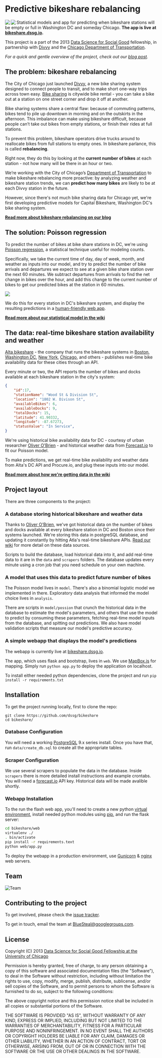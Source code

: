 # Predictive bikeshare rebalancing

<a href="http://divvybikes.com/"><img src="http://dssg.io/img/partners/divvy.jpg" align="left"></a>
<a href="http://www.cityofchicago.org/city/en/depts/cdot.html"><img src="http://dssg.io/img/partners/cdot.jpg" align="left"></a>


Statistical models and app for predicting when bikeshare stations will be empty or full in Washington DC and someday Chicago.  **The app is live at [bikeshare.dssg.io](http://bikeshare.dssg.io).**

This project is a part of the 2013 [Data Science for Social Good](http://www.dssg.io) fellowship, in partnership with [Divvy](http://divvybikes.com/) and the [Chicago Department of Transportation](www.cityofchicago.org/city/en/depts/cdot.html).

*For a quick and gentle overview of the project, check out our [blog post](http://dssg.io/2013/08/09/divvy-helping-chicagos-new-bike-share.html).*

## The problem: bikeshare rebalancing

The City of Chicago just launched [Divvy](http://divvybikes.com/), a new bike sharing system designed to connect people to transit, and to make short one-way trips across town easy. [Bike sharing](http://en.wikipedia.org/wiki/Bicycle_sharing_system) is citywide bike rental - you can take a bike out at a station on one street corner and drop it off at another.

Bike sharing systems share a central flaw: because of commuting patterns, bikes tend to pile up downtown in morning and on the outskirts in the afternoon. This imbalance can make using bikeshare difficult, because people can’t take out bikes from empty stations, or finish their rides at full stations.

To prevent this problem, bikeshare operators drive trucks around to reallocate bikes from full stations to empty ones. In bikeshare parlance, this is called **rebalancing**.

Right now, they do this by looking at the **current number of bikes** at each station - not how many will be there in an hour or two.

We’re working with the City of Chicago’s [Department of Transportation](http://www.cityofchicago.org/city/en/depts/cdot.html) to make bikeshare rebalancing more proactive: by analyzing weather and bikeshare station trends, we can **predict how many bikes** are likely to be at each Divvy station in the future.

However, since there's not much bike sharing data for Chicago yet, we're first developing predictive models for Capital Bikeshare, Washington DC's bike sharing system.

**[Read more about bikeshare rebalancing on our blog](http://dssg.io/2013/08/09/divvy-helping-chicagos-new-bike-share.html)**

## The solution: Poisson regression
To predict the number of bikes at bike share stations in DC, we're using [Poisson regression](http://www.umass.edu/wsp/statistics/lessons/poisson/), a statistical technique useful for modeling counts. 

Specifically, we take the current time of day, day of week, month, and weather as inputs into our model, and try to predict the number of bike arrivals and departures we expect to see at a given bike share station over the next 60 minutes. We subtract departures from arrivals to find the net change in bikes over the hour, and add this change to the current number of bikes to get our predicted bikes at the station in 60 minutes. 

<a href="http://bikeshare.dssg.io"><img src="https://raw.github.com/dssg/bikeshare/master/for_wiki/webapp_screenshot.png" align="center"></a>

We do this for every station in DC's bikeshare system, and display the resulting predictions in a [human-friendly web app](http://bikeshare.dssg.io).

**[Read more about our statistical model in the wiki](../../wiki/methodology)**

## The data: real-time bikeshare station availability and weather

[Alta bikeshare](http://www.altabicycleshare.com/) - the company that runs the bikeshare systems in [Boston](http://www.thehubway.com/), [Washington DC](http://www.capitalbikeshare.com/), [New York](http://citibikenyc.com/), [Chicago](http://divvybikes.com/), and others - publishes real-time bike availability data for these cities through an API.

Every minute or two, the API reports the number of bikes and docks available at each bikeshare station in the city's system:

```json
{
	"id":17,
	"stationName": "Wood St & Division St",
	"location": "1802 W. Divison St",
	"availableBikes": 6,
	"availableDocks": 9,
	"totalDocks": 15,
	"latitude": 41.90332,
	"longitude": -87.67273,		
	"statusValue": "In Service",
}
```

We're using historical bike availability data for DC - courtesy of urban researcher [Oliver O'Brien](http://www.oliverobrien.co.uk) - and historical weather data from [Forecast.io](http://www.forecast.io) to fit our Poisson model.

To make predictions, we get real-time bike availability and weather data from Alta's DC API and Procure.io, and plug these inputs into our model. 

**[Read more about how we're getting data in the wiki](../../wiki/data)**

## Project layout
There are three components to the project:

### **A database storing historical bikeshare and weather data**

Thanks to [Oliver O'Brien](http://oliverobrien.co.uk/bikesharemap/), we've got historical data on the number of bikes and docks available at every bikeshare station in DC and Boston since their systems launched. We're storing this data in postgreSQL database, and updating it constantly by hitting Atla's real-time bikeshare APIs. [Read our wiki](../../wiki/data) for more detail on these data sources.

Scripts to build the database, load historical data into it, and add real-time data to it are in the `data` and `scrapers` folders. The database updates every minute using a cron job that you need schedule on your own machine.

### **A model that uses this data to predict future number of bikes**

The Poisson model lives in `model`. There's also a binomial logistic model we implemented in there. Exploratory data analysis that informed the model choice lives in `analysis`.

There are scripts in `model/possion` that crunch the historical data in the database to estimate the model's parameters, and others that use the model to predict by consuming these parameters, fetching real-time model inputs from the database, and spitting out predictions. We also have model validation scripts that measure our model's predictive accuracy.

### **A simple webapp that displays the model's predictions**

The webapp is currently live at [bikeshare.dssg.io](http://bikeshare.dssg.io/).

The app, which uses flask and bootstrap, lives in `web`. We use [MapBox.js](http://www.mapbox.com/mapbox.js/api/v1.3.1/) for mapping. Simply run `python app.py` to deploy the application on localhost. 

To install either needed python dependencies, clone the project and run `pip install -r requirements.txt`

## Installation 

To get the project running locally, first to clone the repo:
````
git clone https://github.com/dssg/bikeshare
cd bikeshare/
````

### Database Configuration 
You will need a working [PostgreSQL](http://www.postgresql.org) 9.x series install. Once you have that, run `data/create_db.sql` to create all the appropriate tables. 

### Scraper Configuration 
We use several scrapers to populate the data in the database. Inside `scrapers` there is more detailed install instructions and example crontabs. You will need a [forecast.io](http://forecast.io/developer) API key. Historical data will be made avalible shortly. 

### Webapp Installation

To the run the flash web app, you'll need to create a new python [virtual environment](http://docs.python-guide.org/en/latest/dev/virtualenvs/), install needed python modules using [pip](http://dubroy.com/blog/so-you-want-to-install-a-python-package/), and run the flask server:

```bash
cd bikeshare/web
virtualenv ./
. bin/activate
pip install -r requirements.text
python web/app.py
```

To deploy the webapp in a production environment, use [Gunicorn](http://gunicorn.org/) & [nginx](http://nginx.org/) web servers.

## Team
![Team](https://raw.github.com/dssg/dssg.github.io/761993c24ea2991170ef64048115cb805f5f13fb/img/people/teams/divvy.png)

## Contributing to the project
To get involved, please check the [issue tracker](https://github.com/dssg/bikeshare/issues).

To get in touch, email the team at BlueSteal@googlegroups.com.

## License 

Copyright (C) 2013 [Data Science for Social Good Fellowship at the University of Chicago](http://dssg.io)

Permission is hereby granted, free of charge, to any person obtaining a copy of this software and associated documentation files (the "Software"), to deal in the Software without restriction, including without limitation the rights to use, copy, modify, merge, publish, distribute, sublicense, and/or sell copies of the Software, and to permit persons to whom the Software is furnished to do so, subject to the following conditions:

The above copyright notice and this permission notice shall be included in all copies or substantial portions of the Software.

THE SOFTWARE IS PROVIDED "AS IS", WITHOUT WARRANTY OF ANY KIND, EXPRESS OR IMPLIED, INCLUDING BUT NOT LIMITED TO THE WARRANTIES OF MERCHANTABILITY, FITNESS FOR A PARTICULAR PURPOSE AND NONINFRINGEMENT. IN NO EVENT SHALL THE AUTHORS OR COPYRIGHT HOLDERS BE LIABLE FOR ANY CLAIM, DAMAGES OR OTHER LIABILITY, WHETHER IN AN ACTION OF CONTRACT, TORT OR OTHERWISE, ARISING FROM, OUT OF OR IN CONNECTION WITH THE SOFTWARE OR THE USE OR OTHER DEALINGS IN THE SOFTWARE.
